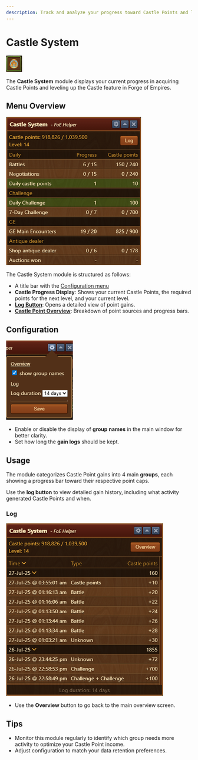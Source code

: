 ```yaml
---
description: Track and analyze your progress toward Castle Points and levels.
---
```


# Castle System

![Icon](./.images/icon.png)

The **Castle System** module displays your current progress in acquiring Castle Points and leveling up the Castle feature in Forge of Empires.

## Menu Overview

![Structure](./.images/menu-structure.png)

The Castle System module is structured as follows:

- A title bar with the [Configuration menu](#configuration)
- **Castle Progress Display**: Shows your current Castle Points, the required points for the next level, and your current level.
- [**Log Button**](#log): Opens a detailed view of point gains.
- [**Castle Point Overview**](#usage): Breakdown of point sources and progress bars.

## Configuration

![Configuration](./.images/config-menu.png)

- Enable or disable the display of **group names** in the main window for better clarity.
- Set how long the **gain logs** should be kept.

## Usage

The module categorizes Castle Point gains into 4 main **groups**, each showing a progress bar toward their respective point caps.

Use the **log button** to view detailed gain history, including what activity generated Castle Points and when.

### Log

![Log View](./.images/menu-log.png)

- Use the **Overview** button to go back to the main overview screen.

## Tips

- Monitor this module regularly to identify which group needs more activity to optimize your Castle Point income.
- Adjust configuration to match your data retention preferences.
